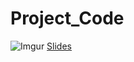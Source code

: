 # Project_Code

![Imgur](https://imgur.com/HDGw40B)
[Slides](https://1drv.ms/p/s!AkaE8dHAI4DOm0UytKYD0hlV5Jjh?e=cGa6zn)